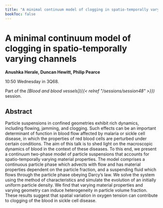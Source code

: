```yaml
---
title: "A minimal continuum model of clogging in spatio-temporally varying channels"
bookToc: false
---
```


# A minimal continuum model of clogging in spatio-temporally varying channels

**Anushka Herale, Duncan Hewitt, Philip Pearce**

10:50 Wednesday in 3Q68.

Part of the *[Blood and blood vessels]({{< relref "/sessions/session48" >}})* session.

## Abstract

Particle suspensions in confined geometries exhibit rich dynamics, including flowing, jamming, and clogging. Such effects can be an important determinant of function in blood flow affected by malaria or sickle cell disease, in which the properties of red blood cells are perturbed under certain conditions. The aim of this talk is to shed light on the macroscopic dynamics of blood in the context of these diseases. To this end, we present a continuum two-phase model of particle suspensions that accounts for spatio-temporally varying material properties. The model comprises a continuous particle phase which advects with flow and has material properties dependent on the particle fraction, and a suspending fluid which flows through the particle phase obeying Darcy’s law. We solve the system using the method of characteristics and simulate the evolution of an initially uniform particle density. We find that varying material properties and varying geometry can induce heterogeneity in particle volume fraction. These results suggest that spatial variation in oxygen tension can contribute to clogging of the blood in sickle cell disease.


